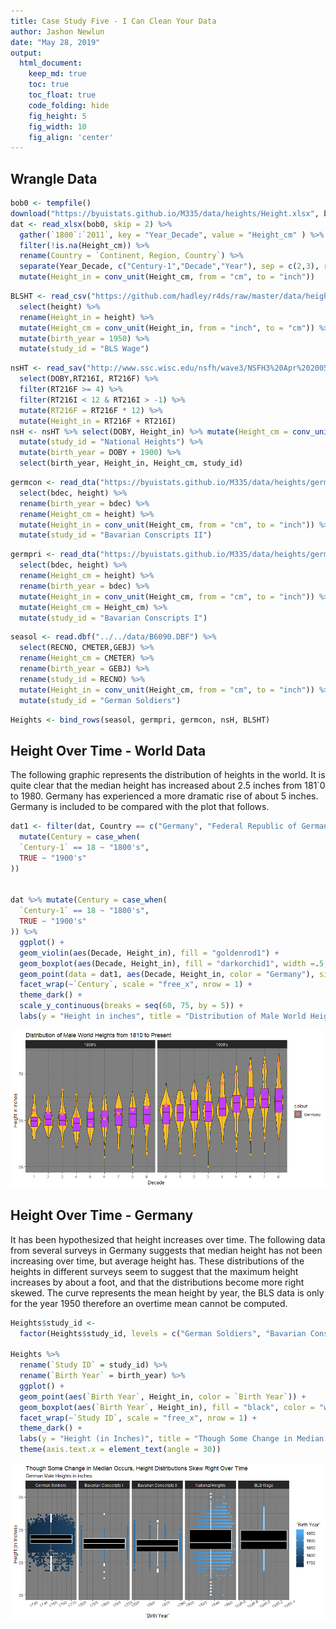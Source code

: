 ```yaml
---
title: Case Study Five - I Can Clean Your Data 
author: Jashon Newlun
date: "May 28, 2019"
output:
  html_document:  
    keep_md: true
    toc: true
    toc_float: true
    code_folding: hide
    fig_height: 5
    fig_width: 10
    fig_align: 'center'
---
```






## Wrangle Data


```r
bob0 <- tempfile()
download("https://byuistats.github.io/M335/data/heights/Height.xlsx", bob0, mode = "wb")
dat <- read_xlsx(bob0, skip = 2) %>% 
  gather(`1800`:`2011`, key = "Year_Decade", value = "Height_cm" ) %>% 
  filter(!is.na(Height_cm)) %>% 
  rename(Country = `Continent, Region, Country`) %>% 
  separate(Year_Decade, c("Century-1","Decade","Year"), sep = c(2,3), remove = FALSE) %>% 
  mutate(Height_in = conv_unit(Height_cm, from = "cm", to = "inch")) 
```


```r
BLSHT <- read_csv("https://github.com/hadley/r4ds/raw/master/data/heights.csv") %>% 
  select(height) %>% 
  rename(Height_in = height) %>% 
  mutate(Height_cm = conv_unit(Height_in, from = "inch", to = "cm")) %>% 
  mutate(birth_year = 1950) %>% 
  mutate(study_id = "BLS Wage")
```


```r
nsHT <- read_sav("http://www.ssc.wisc.edu/nsfh/wave3/NSFH3%20Apr%202005%20release/main05022005.sav") %>% 
  select(DOBY,RT216I, RT216F) %>% 
  filter(RT216F >= 4) %>% 
  filter(RT216I < 12 & RT216I > -1) %>% 
  mutate(RT216F = RT216F * 12) %>% 
  mutate(Height_in = RT216F + RT216I)
nsH <- nsHT %>% select(DOBY, Height_in) %>% mutate(Height_cm = conv_unit(Height_in, from = "inch", to = "cm")) %>% 
  mutate(study_id = "National Heights") %>% 
  mutate(birth_year = DOBY + 1900) %>% 
  select(birth_year, Height_in, Height_cm, study_id)
```


```r
germcon <- read_dta("https://byuistats.github.io/M335/data/heights/germanconscr.dta") %>% 
  select(bdec, height) %>% 
  rename(birth_year = bdec) %>% 
  rename(Height_cm = height) %>% 
  mutate(Height_in = conv_unit(Height_cm, from = "cm", to = "inch")) %>% 
  mutate(study_id = "Bavarian Conscripts II")
```


```r
germpri <- read_dta("https://byuistats.github.io/M335/data/heights/germanprison.dta") %>% 
  select(bdec, height) %>% 
  rename(Height_cm = height) %>% 
  rename(birth_year = bdec) %>% 
  mutate(Height_in = conv_unit(Height_cm, from = "cm", to = "inch")) %>% 
  mutate(Height_cm = Height_cm) %>% 
  mutate(study_id = "Bavarian Conscripts I")
```


```r
seasol <- read.dbf("../../data/B6090.DBF") %>% 
  select(RECNO, CMETER,GEBJ) %>% 
  rename(Height_cm = CMETER) %>% 
  rename(birth_year = GEBJ) %>% 
  rename(study_id = RECNO) %>%
  mutate(Height_in = conv_unit(Height_cm, from = "cm", to = "inch")) %>% 
  mutate(study_id = "German Soldiers")
```


```r
Heights <- bind_rows(seasol, germpri, germcon, nsH, BLSHT)
```

## Height Over Time - World Data

  The following graphic represents the distribution of heights in the world. It is quite clear that the median height has increased about 2.5 inches from 181`0 to 1980. Germany has experienced a more dramatic rise of about 5 inches. Germany is included to be compared with the plot that follows.


```r
dat1 <- filter(dat, Country == c("Germany", "Federal Republic of Germany (until 1990)")) %>% 
  mutate(Century = case_when(
  `Century-1` == 18 ~ "1800's",
  TRUE ~ "1900's"
))


dat %>% mutate(Century = case_when(
  `Century-1` == 18 ~ "1800's",
  TRUE ~ "1900's"
)) %>% 
  ggplot() +
  geom_violin(aes(Decade, Height_in), fill = "goldenrod1") +
  geom_boxplot(aes(Decade, Height_in), fill = "darkorchid1", width =.5, outlier.color = "goldenrod1") +
  geom_point(data = dat1, aes(Decade, Height_in, color = "Germany"), size = 3, shape = 15) +
  facet_wrap(~`Century`, scale = "free_x", nrow = 1) +
  theme_dark() +
  scale_y_continuous(breaks = seq(60, 75, by = 5)) +
  labs(y = "Height in inches", title = "Distribution of Male World Heights from 1810 to Present")
```

![](CS5_files/figure-html/unnamed-chunk-9-1.png)<!-- -->

## Height Over Time - Germany

  It has been hypothesized that height increases over time. The following data from several surveys in Germany suggests that median height has not been increasing over time, but average height has. These distributions of the heights in different surveys seem to suggest that the maximum height increases by about a foot, and that the distributions become more right skewed. The curve represents the mean height by year, the BLS data is only for the year 1950 therefore an overtime mean cannot be computed. 



```r
Heights$study_id <- 
  factor(Heights$study_id, levels = c("German Soldiers", "Bavarian Conscripts I", "Bavarian Conscripts II", "National Heights", "BLS Wage")) 

Heights %>% 
  rename(`Study ID` = study_id) %>% 
  rename(`Birth Year` = birth_year) %>% 
  ggplot() +
  geom_point(aes(`Birth Year`, Height_in, color = `Birth Year`)) +
  geom_boxplot(aes(`Birth Year`, Height_in), fill = "black", color = "white") +
  facet_wrap(~`Study ID`, scale = "free_x", nrow = 1) +
  theme_dark() +
  labs(y = "Height (in Inches)", title = "Though Some Change in Median Occurs, Height Distributions Skew Right Over Time", subtitle = "German Male Heights in inches") +
  theme(axis.text.x = element_text(angle = 30))
```

![](CS5_files/figure-html/unnamed-chunk-10-1.png)<!-- -->

